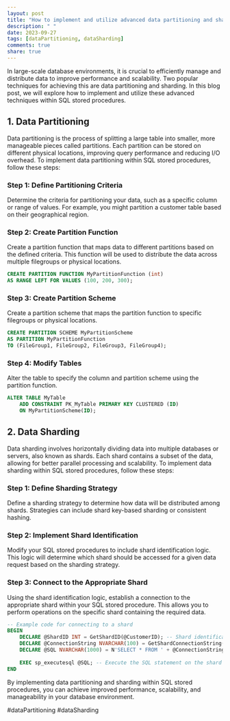 ```yaml
---
layout: post
title: "How to implement and utilize advanced data partitioning and sharding techniques within SQL stored procedures"
description: " "
date: 2023-09-27
tags: [dataPartitioning, dataSharding]
comments: true
share: true
---
```


In large-scale database environments, it is crucial to efficiently manage and distribute data to improve performance and scalability. Two popular techniques for achieving this are data partitioning and sharding. In this blog post, we will explore how to implement and utilize these advanced techniques within SQL stored procedures.

## 1. Data Partitioning

Data partitioning is the process of splitting a large table into smaller, more manageable pieces called partitions. Each partition can be stored on different physical locations, improving query performance and reducing I/O overhead. To implement data partitioning within SQL stored procedures, follow these steps:

### Step 1: Define Partitioning Criteria

Determine the criteria for partitioning your data, such as a specific column or range of values. For example, you might partition a customer table based on their geographical region.

### Step 2: Create Partition Function

Create a partition function that maps data to different partitions based on the defined criteria. This function will be used to distribute the data across multiple filegroups or physical locations.

```sql
CREATE PARTITION FUNCTION MyPartitionFunction (int)
AS RANGE LEFT FOR VALUES (100, 200, 300);
```

### Step 3: Create Partition Scheme

Create a partition scheme that maps the partition function to specific filegroups or physical locations.

```sql
CREATE PARTITION SCHEME MyPartitionScheme
AS PARTITION MyPartitionFunction
TO (FileGroup1, FileGroup2, FileGroup3, FileGroup4);
```

### Step 4: Modify Tables

Alter the table to specify the column and partition scheme using the partition function.

```sql
ALTER TABLE MyTable
    ADD CONSTRAINT PK_MyTable PRIMARY KEY CLUSTERED (ID)
    ON MyPartitionScheme(ID);
```

## 2. Data Sharding

Data sharding involves horizontally dividing data into multiple databases or servers, also known as shards. Each shard contains a subset of the data, allowing for better parallel processing and scalability. To implement data sharding within SQL stored procedures, follow these steps:

### Step 1: Define Sharding Strategy

Define a sharding strategy to determine how data will be distributed among shards. Strategies can include shard key-based sharding or consistent hashing.

### Step 2: Implement Shard Identification

Modify your SQL stored procedures to include shard identification logic. This logic will determine which shard should be accessed for a given data request based on the sharding strategy.

### Step 3: Connect to the Appropriate Shard

Using the shard identification logic, establish a connection to the appropriate shard within your SQL stored procedure. This allows you to perform operations on the specific shard containing the required data.

```sql
-- Example code for connecting to a shard
BEGIN
    DECLARE @ShardID INT = GetShardID(@CustomerID); -- Shard identification logic
    DECLARE @ConnectionString NVARCHAR(100) = GetShardConnectionString(@ShardID); -- Get connection string for the shard
    DECLARE @SQL NVARCHAR(1000) = N'SELECT * FROM ' + @ConnectionString + '.dbo.Customer WHERE CustomerID = ' + @CustomerID;
    
    EXEC sp_executesql @SQL; -- Execute the SQL statement on the shard
END
```

By implementing data partitioning and sharding within SQL stored procedures, you can achieve improved performance, scalability, and manageability in your database environment.

#dataPartitioning #dataSharding